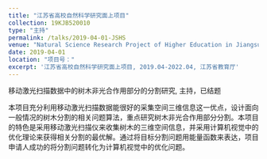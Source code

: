 ```yaml
---
title: "江苏省高校自然科学研究面上项目"
collection: 19KJB520010
type: "主持"
permalink: /talks/2019-04-01-JSHS
venue: "Natural Science Research Project of Higher Education in Jiangsu Province"
date: 2019-04-01
location: "项目号："
excerpt: '江苏省高校自然科学研究面上项目, 2019.04-2022.04, 江苏省教育厅'
---
```


移动激光扫描数据中的树木非光合作用部分的分割研究, 主持，已结题

本项目充分利用移动激光扫描数据能很好的采集空间三维信息这一优点，设计面向一般情况的树木分割的相关问题算法，重点研究树木非光合作用部分分割。本项目的特色是采用移动激光扫描仪来收集树木的三维空间信息，并采用计算机视觉中的优化理论来获得相关分割的最优解。通过将目标分割问题用能量函数来表达，项目申请人成功的将分割问题转化为计算机视觉中的优化问题。
